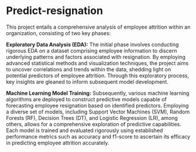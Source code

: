 # Predict-resignation
This project entails a comprehensive analysis of employee attrition within an organization, consisting of two key phases:

**Exploratory Data Analysis (EDA):**
The initial phase involves conducting rigorous EDA on a dataset comprising employee information to discern underlying patterns and factors associated with resignation. By employing advanced statistical methods and visualization techniques, the project aims to uncover correlations and trends within the data, shedding light on potential predictors of employee attrition. Through this exploratory process, key insights are gleaned to inform subsequent model development.

**Machine Learning Model Training:**
Subsequently, various machine learning algorithms are deployed to construct predictive models capable of forecasting employee resignation based on identified predictors. Employing a diverse set of models, including Support Vector Machines (SVM), Random Forests (RF), Decision Trees (DT), and Logistic Regression (LR), among others, allows for a comprehensive exploration of predictive capabilities. Each model is trained and evaluated rigorously using established performance metrics such as accuracy and f1-score to ascertain its efficacy in predicting employee attrition accurately.

